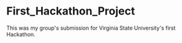 # First_Hackathon_Project
This was my group's submission for Virginia State University's first Hackathon. 
